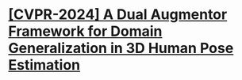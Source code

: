 # [**[CVPR-2024] A Dual Augmentor Framework for Domain Generalization in 3D Human Pose Estimation**](https://arxiv.org/abs/2403.11310)
